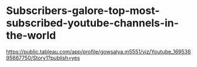 # Subscribers-galore-top-most-subscribed-youtube-channels-in-the-world
https://public.tableau.com/app/profile/gowsalya.m5551/viz/Youtube_16953695667750/Story1?publish=yes
